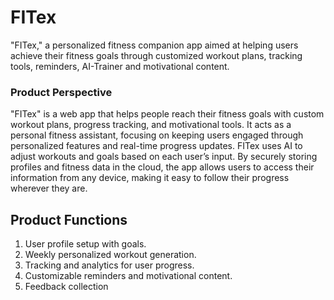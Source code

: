 # FITex #
"FITex," a personalized fitness companion app aimed at helping users achieve their fitness goals through customized workout plans, tracking tools, reminders, AI-Trainer and motivational content.


### Product Perspective
"FITex" is a web app that helps people reach their fitness goals with custom workout plans, progress tracking, and motivational tools. It acts as a personal fitness assistant, focusing on keeping users engaged through personalized features and real-time progress updates. FITex uses AI to adjust workouts and goals based on each user’s input. By securely storing profiles and fitness data in the cloud, the app allows users to access their information from any device, making it easy to follow their progress wherever they are.

## Product Functions 
1)  User profile setup with goals.
2)  Weekly personalized workout generation.
3)  Tracking and analytics for user progress.
4)  Customizable reminders and motivational content.
5)  Feedback collection
